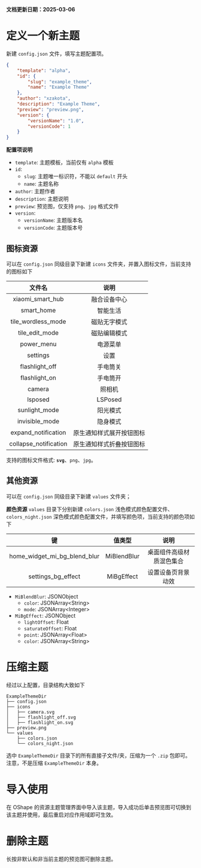 **文档更新日期：2025-03-06**

# 定义一个新主题
新建 `config.json` 文件，填写主题配置项。
```JSON
{
    "template": "alpha",
    "id": {
        "slug": "example_theme",
        "name": "Example Theme"
    },
    "author": "xzakota",
    "description": "Example Theme",
    "preview": "preview.png",
    "version": {
        "versionName": "1.0",
        "versionCode": 1
    }
}
```
**配置项说明**
- `template`: 主题模板，当前仅有 `alpha` 模板
- `id`:
  - `slug`: 主题唯一标识符，不能以 `default` 开头
  - `name`: 主题名称
- `author`: 主题作者
- `description`: 主题说明
- `preview`: 预览图，仅支持 `png`、`jpg` 格式文件
- `version`:
  - `versionName`: 主题版本名
  - `versionCode`: 主题版本号

## 图标资源
可以在 `config.json` 同级目录下新建 `icons` 文件夹，并置入图标文件，当前支持的图标如下

| 文件名 | 说明 |
|:----:|:----:|
xiaomi_smart_hub | 融合设备中心
smart_home | 智能生活
tile_wordless_mode | 磁贴无字模式
tile_edit_mode | 磁贴编辑模式
power_menu | 电源菜单
settings | 设置
flashlight_off | 手电筒关
flashlight_on | 手电筒开
camera | 照相机
lsposed | LSPosed
sunlight_mode | 阳光模式
invisible_mode | 隐身模式
expand_notification | 原生通知样式展开按钮图标
collapse_notification | 原生通知样式折叠按钮图标

支持的图标文件格式: **`svg`**、`png`、`jpg`。

## 其他资源
可以在 `config.json` 同级目录下新建 `values` 文件夹；

**颜色资源**
`values` 目录下分别新建 `colors.json` 浅色模式颜色配置文件、`colors_night.json` 深色模式颜色配置文件，并填写颜色项，当前支持的颜色项如下

| 键 | 值类型 | 说明 |
|:----:|:----:|:----:|
home_widget_mi_bg_blend_blur   |   MiBlendBlur   |   桌面组件高级材质混色集合
settings_bg_effect | MiBgEffect | 设置设备页背景动效

- `MiBlendBlur`: JSONObject
  - `color`: JSONArray&lt;String>
  - `mode`: JSONArray&lt;Integer>
- `MiBgEffect`: JSONObject
  - `lightOffset`: Float
  - `saturateOffset`: Float
  - `point`: JSONArray&lt;Float>
  - `color`: JSONArray&lt;String>

# 压缩主题
经过以上配置，目录结构大致如下
```
ExampleThemeDir
├── config.json
├── icons
│   ├── camera.svg
│   ├── flashlight_off.svg
│   ├── flashlight_on.svg
├── preview.png
└── values
    ├── colors.json
    └── colors_night.json
```
选中 `ExampleThemeDir` 目录下的所有直接子文件/夹，压缩为一个 `.zip` 包即可。注意，不是压缩 `ExampleThemeDir` 本身。

# 导入使用
在 OShape 的资源主题管理界面中导入该主题，导入成功后单击预览图可切换到该主题并使用，最后重启对应作用域即可生效。

# 删除主题
长按非默认和非当前主题的预览图可删除主题。